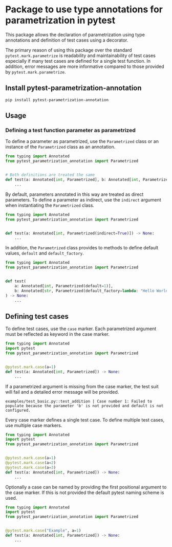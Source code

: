 # Package to use type annotations for parametrization in pytest

This package allows the declaration of parametrization using type annotations and definition of test cases using a
decorator.

The primary reason of using this package over the standard `pytest.mark.parametrize` is readability and maintainability
of test cases especially if many test cases are defined for a single test function.
In addition, error messages are more informative compared to those provided by `pytest.mark.parametrize`.

## Install pytest-parametrization-annotation

```shell
pip install pytest-parametrization-annotation
```

## Usage

### Defining a test function parameter as parametrized

To define a parameter as parametrized, use the `Parametrized` class or an instance of the `Parametrized` class as an
annotation.

```python
from typing import Annotated
from pytest_parametrization_annotation import Parametrized


# Both definitions are treated the same
def test(a: Annotated[int, Parametrized], b: Annotated[int, Parametrized()]) -> None:
    ...
```

By default, parameters annotated in this way are treated as direct parameters.
To define a parameter as indirect, use the `indirect` argument when instantiating the `Parametrized` class.

```python
from typing import Annotated
from pytest_parametrization_annotation import Parametrized


def test(a: Annotated[int, Parametrized(indirect=True)]) -> None:
    ...
```

In addition, the `Parametrized` class provides to methods to define default values, `default` and `default_factory`.

```python
from typing import Annotated
from pytest_parametrization_annotation import Parametrized


def test(
    a: Annotated[int, Parametrized(default=1)],
    b: Annotated[str, Parametrized(default_factory=lambda: "Hello World!")]
) -> None:
    ...
```

## Defining test cases

To define test cases, use the `case` marker.
Each parametrized argument must be reflected as keyword in the case marker.

```python
from typing import Annotated
import pytest
from pytest_parametrization_annotation import Parametrized


@pytest.mark.case(a=1)
def test(a: Annotated[int, Parametrized]) -> None:
    ...
```

If a parametrized argument is missing from the case marker, the test suit will fail and a detailed error message will be provided.

```shell
examples/test_basic.py::test_addition | Case number 1: Failed to populate because the parameter 'b' is not provided and default is not configured.
```

Every case marker defines a single test case.
To define multiple test cases, use multiple case markers.

```python
from typing import Annotated
import pytest
from pytest_parametrization_annotation import Parametrized


@pytest.mark.case(a=1)
@pytest.mark.case(a=2)
@pytest.mark.case(a=3)
def test(a: Annotated[int, Parametrized]) -> None:
    ...
```


Optionally a case can be named by providing the first positional argument to the case marker.
If this is not provided the default pytest naming scheme is used.

```python
from typing import Annotated
import pytest
from pytest_parametrization_annotation import Parametrized


@pytest.mark.case("Example", a=1)
def test(a: Annotated[int, Parametrized]) -> None:
    ...
```
